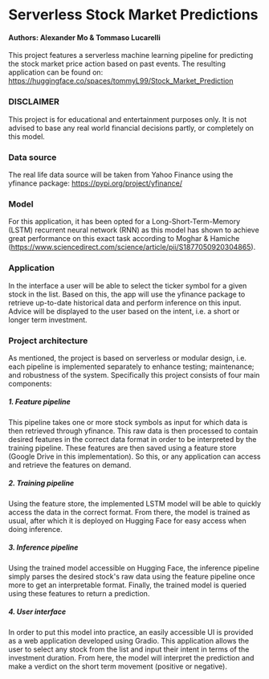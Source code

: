 # Serverless Stock Market Predictions
#### Authors: Alexander Mo & Tommaso Lucarelli
This project features a serverless machine learning pipeline for 
predicting the stock market price action based on past events. The
resulting application can be found on: 
https://huggingface.co/spaces/tommyL99/Stock_Market_Prediction

### DISCLAIMER
This project is for educational and entertainment purposes only.
It is not advised to base any real world financial decisions partly,
or completely on this model.

### Data source
The real life data source will be taken from Yahoo Finance using 
the yfinance package: https://pypi.org/project/yfinance/

### Model
For this application, it has been opted for a Long-Short-Term-Memory
(LSTM) recurrent neural network (RNN) as this model has shown to
achieve great performance on this exact task according to Moghar &
Hamiche (https://www.sciencedirect.com/science/article/pii/S1877050920304865).

### Application
In the interface a user will be able to select the ticker symbol 
for a given stock in the list. Based on this, the app will use the 
yfinance package to retrieve up-to-date historical data and perform 
inference on this input. Advice will be displayed to the user 
based on the intent, i.e. a short or longer term investment.

### Project architecture
As mentioned, the project is based on serverless or modular design,
i.e. each pipeline is implemented separately to enhance testing;
maintenance; and robustness of the system. Specifically this project
consists of four main components:

##### 1. Feature pipeline
This pipeline takes one or more stock symbols as input for which data
is then retrieved through yfinance. This raw data is then processed
to contain desired features in the correct data format in order to
be interpreted by the training pipeline. These features are then
saved using a feature store (Google Drive in this implementation).
So this, or any application can access and retrieve the features
on demand.

##### 2. Training pipeline
Using the feature store, the implemented LSTM model will be able
to quickly access the data in the correct format. From there, the
model is trained as usual, after which it is deployed on Hugging
Face for easy access when doing inference.

##### 3. Inference pipeline
Using the trained model accessible on Hugging Face, the inference
pipeline simply parses the desired stock's raw data using the 
feature pipeline once more to get an interpretable format. Finally,
the trained model is queried using these features to return a prediction.

##### 4. User interface
In order to put this model into practice, an easily accessible UI
is provided as a web application developed using Gradio. This 
application allows the user to select any stock from the list and
input their intent in terms of the investment duration. From here,
the model will interpret the prediction and make a verdict on the
short term movement (positive or negative).
